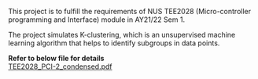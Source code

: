 This project is to fulfill the requirements of NUS TEE2028 (Micro-controller programming and Interface) module in AY21/22 Sem 1. <br>

The project simulates K-clustering, which is an unsupervised machine learning algorithm that helps to identify subgroups in data points.

<b>Refer to below file for details</b><br>
[TEE2028_PCI-2_condensed.pdf](https://github.com/cel99/NUS-TEE2028-EE2028-Assignment1/files/9150946/TEE2028_PCI-2_condensed.pdf)
